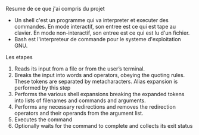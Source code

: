 Resume de ce que j'ai compris du projet

- Un shell c'est un programme qui va interpreter et executer des commandes. 
En mode interactif, son entree est ce qui est tape au clavier.
En mode non-interactif, son entree est ce qui est lu d'un fichier.
- Bash est l'interpreteur de commande pour le systeme d'exploitation GNU.

Les etapes

1. Reads its input from a file or from the user’s terminal.
2. Breaks the input into words and operators, obeying the quoting rules.
These tokens are separated by metacharacters. 
Alias expansion is performed by this step
3. Performs the various shell expansions
breaking the expanded tokens into lists of filenames and commands and arguments.
4. Performs any necessary redirections and removes the redirection operators and their operands from the argument list.
5. Executes the command
6. Optionally waits for the command to complete and collects its exit status
